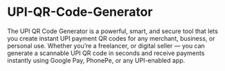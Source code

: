 # UPI-QR-Code-Generator
The UPI QR Code Generator is a powerful, smart, and secure tool that lets you create instant UPI payment QR codes for any merchant, business, or personal use. Whether you’re a freelancer, or digital seller — you can generate a scannable UPI QR code in seconds and receive payments instantly using Google Pay, PhonePe, or any UPI-enabled app.
